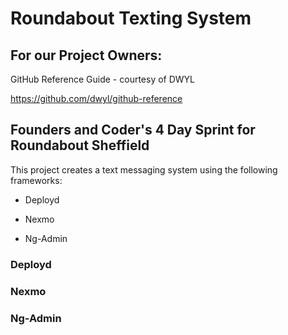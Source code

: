 # Roundabout Texting System


## For our Project Owners:
GitHub Reference Guide - courtesy of DWYL

https://github.com/dwyl/github-reference


## Founders and Coder's 4 Day Sprint for Roundabout Sheffield
This project creates a text messaging system using the following frameworks:

* Deployd

* Nexmo

* Ng-Admin

### Deployd

### Nexmo

### Ng-Admin


